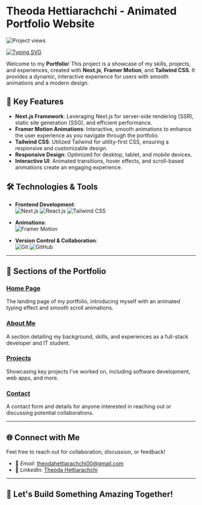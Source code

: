 # Theoda Hettiarachchi - Animated Portfolio Website

<!-- Dynamic Project Views Counter -->
<p align="left"> <img src="https://komarev.com/ghpvc/?username=YourUsername&label=Project%20views&color=0e75b6&style=flat" alt="Project views" /> </p>

<!-- Typing Animation -->
[![Typing SVG](https://readme-typing-svg.herokuapp.com?color=%2336BCF7&lines=Welcome+to+My+Animated+Portfolio!;Showcasing+My+Work+and+Skills;Built+with+Next.js,+Framer+Motion,+and+Tailwind+CSS)](https://git.io/typing-svg)

<!-- Intro -->
Welcome to my **Portfolio**! This project is a showcase of my skills, projects, and experiences, created with **Next.js**, **Framer Motion**, and **Tailwind CSS**. It provides a dynamic, interactive experience for users with smooth animations and a modern design.

## 🚀 Key Features

- **Next.js Framework**: Leveraging Next.js for server-side rendering (SSR), static site generation (SSG), and efficient performance.
- **Framer Motion Animations**: Interactive, smooth animations to enhance the user experience as you navigate through the portfolio.
- **Tailwind CSS**: Utilized Tailwind for utility-first CSS, ensuring a responsive and customizable design.
- **Responsive Design**: Optimized for desktop, tablet, and mobile devices.
- **Interactive UI**: Animated transitions, hover effects, and scroll-based animations create an engaging experience.

## 🛠️ Technologies & Tools

- **Frontend Development**:  
  ![Next.js](https://img.shields.io/badge/Next.js-%23000000.svg?style=for-the-badge&logo=next.js&logoColor=white)
  ![React.js](https://img.shields.io/badge/React-%2320232a.svg?style=for-the-badge&logo=react&logoColor=%2361DAFB)
  ![Tailwind CSS](https://img.shields.io/badge/Tailwind_CSS-%2338B2AC.svg?style=for-the-badge&logo=tailwind-css&logoColor=white)

- **Animations**:  
  ![Framer Motion](https://img.shields.io/badge/Framer_Motion-%2361DAFB.svg?style=for-the-badge&logo=framer&logoColor=white)

- **Version Control & Collaboration**:  
  ![Git](https://img.shields.io/badge/Git-%23F05033.svg?style=for-the-badge&logo=git&logoColor=white)
  ![GitHub](https://img.shields.io/badge/GitHub-%23121011.svg?style=for-the-badge&logo=github&logoColor=white)

---

## 📂 Sections of the Portfolio

### [Home Page](#)
The landing page of my portfolio, introducing myself with an animated typing effect and smooth scroll animations.

### [About Me](#)
A section detailing my background, skills, and experiences as a full-stack developer and IT student.

### [Projects](#)
Showcasing key projects I’ve worked on, including software development, web apps, and more.

### [Contact](#)
A contact form and details for anyone interested in reaching out or discussing potential collaborations.

---

## 🌐 Connect with Me

Feel free to reach out for collaboration, discussion, or feedback!

- 📧 *Email*: [theodahettiarachchi00@gmail.com](mailto:theodahettiarachchi00@gmail.com)
- 💼 *LinkedIn*: [Theoda Hettiarachchi](https://www.linkedin.com/in/theoda-hettiarachchi-8536b2266/)

---

## 🎯 Let's Build Something Amazing Together!

